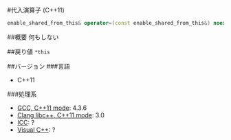 #代入演算子 (C++11)
```cpp
enable_shared_from_this& operator=(const enable_shared_from_this&) noexcept;
```

##概要
何もしない


##戻り値
`*this`


##バージョン
###言語
- C++11

###処理系
- [GCC, C++11 mode](/implementation#gcc.md): 4.3.6
- [Clang libc++, C++11 mode](/implementation#clang.md): 3.0
- [ICC](/implementation#icc.md): ?
- [Visual C++](/implementation#visual_cpp.md): ?
